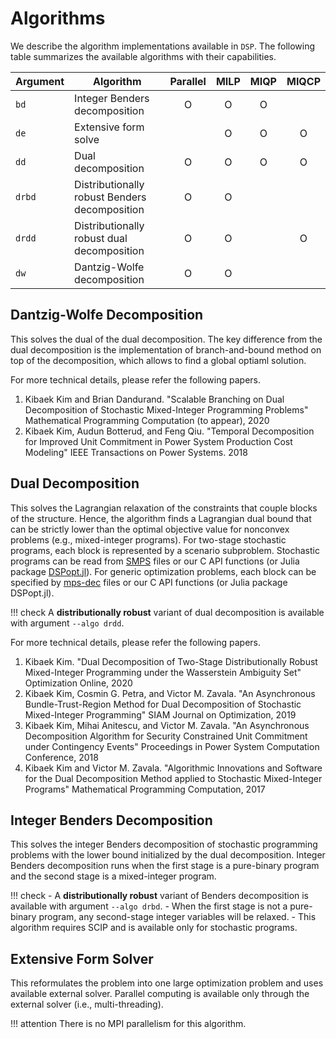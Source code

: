 # Algorithms

We describe the algorithm implementations available in `DSP`.
The following table summarizes the available algorithms with their capabilities.

| Argument | Algorithm                                     | Parallel | MILP  | MIQP | MIQCP |
| -------- | --------------------------------------------- | :------: | :---: | :--: | :---: |
| `bd`     | Integer Benders decomposition                 | O        | O     | O    |       |
| `de`     | Extensive form solve                          |          | O     | O    | O     |
| `dd`     | Dual decomposition                            | O        | O     | O    | O     |
| `drbd`   | Distributionally robust Benders decomposition | O        | O     |      |       |
| `drdd`   | Distributionally robust dual decomposition    | O        | O     |      | O     |
| `dw`     | Dantzig-Wolfe decomposition                   | O        | O     |      |       |

## Dantzig-Wolfe Decomposition

This solves the dual of the dual decomposition.
The key difference from the dual decomposition is the implementation of branch-and-bound method on top of the decomposition,
which allows to find a global optiaml solution.

For more technical details, please refer the following papers.

1. Kibaek Kim and Brian Dandurand. "Scalable Branching on Dual Decomposition of Stochastic Mixed-Integer Programming Problems" Mathematical Programming Computation (to appear), 2020
1. Kibaek Kim, Audun Botterud, and Feng Qiu. "Temporal Decomposition for Improved Unit Commitment in Power System Production Cost Modeling" IEEE Transactions on Power Systems. 2018

## Dual Decomposition

This solves the Lagrangian relaxation of the constraints that couple blocks of the structure.
Hence, the algorithm finds a Lagrangian dual bound that can be strictly lower than the optimal objective value for nonconvex problems (e.g., mixed-integer programs).
For two-stage stochastic programs, each block is represented by a scenario subproblem.
Stochastic programs can be read from [SMPS](https://ieeexplore.ieee.org/abstract/document/8142546) files or our C API functions (or Julia package [DSPopt.jl](https://github.com/kibaekkim/DSPopt.jl)).
For generic optimization problems, each block can be specified by [mps-dec](https://gcg.or.rwth-aachen.de/doc/reader__dec_8h.html) files or our C API functions (or Julia package DSPopt.jl).

!!! check
    A **distributionally robust** variant of dual decomposition is available with argument `--algo drdd`.

For more technical details, please refer the following papers.

1. Kibaek Kim. "Dual Decomposition of Two-Stage Distributionally Robust Mixed-Integer Programming under the Wasserstein Ambiguity Set" Optimization Online, 2020
1. Kibaek Kim, Cosmin G. Petra, and Victor M. Zavala. "An Asynchronous Bundle-Trust-Region Method for Dual Decomposition of Stochastic Mixed-Integer Programming" SIAM Journal on Optimization, 2019
1. Kibaek Kim, Mihai Anitescu, and Victor M. Zavala. "An Asynchronous Decomposition Algorithm for Security Constrained Unit Commitment under Contingency Events" Proceedings in Power System Computation Conference, 2018
1. Kibaek Kim and Victor M. Zavala. "Algorithmic Innovations and Software for the Dual Decomposition Method applied to Stochastic Mixed-Integer Programs" Mathematical Programming Computation, 2017

## Integer Benders Decomposition

This solves the integer Benders decomposition of stochastic programming problems with the lower bound initialized by the dual decomposition.
Integer Benders decomposition runs when the first stage is a pure-binary program and the second stage is a mixed-integer program.

!!! check
    - A **distributionally robust** variant of Benders decomposition is available with argument `--algo drbd`.
    - When the first stage is not a pure-binary program, any second-stage integer variables will be relaxed.
    - This algorithm requires SCIP and is available only for stochastic programs.

## Extensive Form Solver

This reformulates the problem into one large optimization problem and uses available external solver.
Parallel computing is available only through the external solver (i.e., multi-threading).

!!! attention
    There is no MPI parallelism for this algorithm.